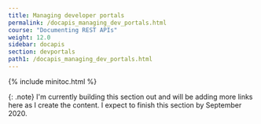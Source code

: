 ```yaml
---
title: Managing developer portals
permalink: /docapis_managing_dev_portals.html
course: "Documenting REST APIs"
weight: 12.0
sidebar: docapis
section: devportals
path1: /docapis_managing_dev_portals.html
---
```


{% include minitoc.html %}

{: .note}
I'm currently building this section out and will be adding more links here as I create the content. I expect to finish this section by September 2020.
